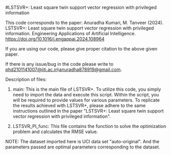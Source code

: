 #LSTSVR+: Least square twin support vector regression with privileged information


This code corresponds to the paper:  Anuradha Kumari, M. Tanveer (2024). LSTSVR+: Least square twin support vector regression with privileged information. Engineering Applications of Artificial Intelligence.   https://doi.org/10.1016/j.engappai.2024.108964

If you are using our code, please give proper citation to the above given paper.

If there is any issue/bug in the code please write to phd2101141007@iiti.ac.in\anuradha878919@gmail.com.


Description of files:

1. main: This is the main file of LSTSVR+. To utilize this code, you simply need to import the data and execute this script. Within the script, you will be required to provide values for various parameters.
To replicate the results achieved with LSTSVR+, please adhere to the same instructions outlined in the paper "LSTSVR+: Least square twin support vector regression with privileged information". 

2. LSTSVR_PI_func: This file contains the function to solve the optimization problem and calculates the RMSE value.


NOTE: The dataset imported here is UCI data set "auto-original". And the parameters passed are optimal parameters corresponding to the dataset. 
